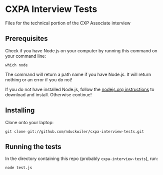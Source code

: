 # CXPA Interview Tests
Files for the technical portion of the CXP Associate interview

Prerequisites
-------

Check if you have Node.js on your computer by running this command on your command line:
```
which node
```
The command will return a path name if you have Node.js. It will return nothing or an error if you do not!

If you do not have installed Node.js, follow the [nodejs.org instructions](https://nodejs.org/en/) to download and install. Otherwise continue!


Installing
-------

Clone onto your laptop:

```
git clone git://github.com/nduckwiler/cxpa-interview-tests.git 
```


Running the tests
-------
In the directory containing this repo (probably `cxpa-interview-tests`), run:
```
node test.js
```

